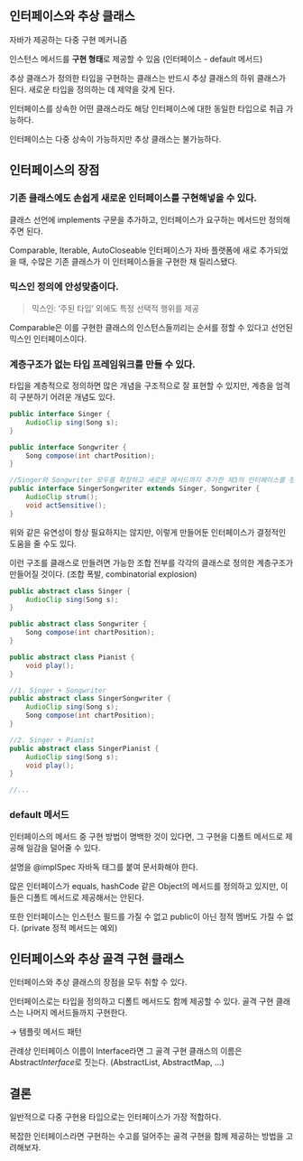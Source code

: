 ## 인터페이스와 추상 클래스

자바가 제공하는 다중 구현 메커니즘

인스턴스 메서드를 **구현 형태**로 제공할 수 있음 (인터페이스 - default 메서드)

추상 클래스가 정의한 타입을 구현하는 클래스는 반드시 추상 클래스의 하위 클래스가 된다. 새로운 타입을 정의하는 데 제약을 갖게 된다.

인터페이스를 상속한 어떤 클래스라도 해당 인터페이스에 대한 동일한 타입으로 취급 가능하다.

인터페이스는 다중 상속이 가능하지만 추상 클래스는 불가능하다.

## 인터페이스의 장점

### 기존 클래스에도 손쉽게 새로운 인터페이스를 구현해넣을 수 있다.

클래스 선언에 implements 구문을 추가하고, 인터페이스가 요구하는 메서드만 정의해주면 된다.

Comparable, Iterable, AutoCloseable 인터페이스가 자바 플랫폼에 새로 추가되었을 때, 수많은 기존 클래스가 이 인터페이스들을 구현한 채 릴리스됐다.

### 믹스인 정의에 안성맞춤이다.

> 믹스인: ‘주된 타입’ 외에도 특정 선택적 행위를 제공
>

Comparable은 이를 구현한 클래스의 인스턴스들끼리는 순서를 정할 수 있다고 선언된 믹스인 인터페이스이다.

### 계층구조가 없는 타입 프레임워크를 만들 수 있다.

타입을 계층적으로 정의하면 많은 개념을 구조적으로 잘 표현할 수 있지만, 계층을 엄격히 구분하기 어려운 개념도 있다.

```java
public interface Singer {
	AudioClip sing(Song s);
}

public interface Songwriter {
	Song compose(int chartPosition);
}

//Singer와 Songwriter 모두를 확장하고 새로운 메서드까지 추가한 제3의 인터페이스를 정의할 수 있다.
public interface SingerSongwriter extends Singer, Songwriter {
	AudioClip strum();
	void actSensitive();
}
```

위와 같은 유연성이 항상 필요하지는 않지만, 이렇게 만들어둔 인터페이스가 결정적인 도움을 줄 수도 있다.

이런 구조를 클래스로 만들려면 가능한 조합 전부를 각각의 클래스로 정의한 계층구조가 만들어질 것이다. (조합 폭발, combinatorial explosion)

```java
public abstract class Singer {
	AudioClip sing(Song s);
}

public abstract class Songwriter {
	Song compose(int chartPosition);
}

public abstract class Pianist {
	void play();
}

//1. Singer + Songwriter
public abstract class SingerSongwriter {
	AudioClip sing(Song s);
	Song compose(int chartPosition);
}

//2. Singer + Pianist
public abstract class SingerPianist {
	AudioClip sing(Song s);
	void play();
}

//...
```

### default 메서드

인터페이스의 메서드 중 구현 방법이 명백한 것이 있다면, 그 구현을 디폴트 메서드로 제공해 일감을 덜어줄 수 있다.

설명을 @implSpec 자바독 태그를 붙여 문서화해야 한다.

많은 인터페이스가 equals, hashCode 같은 Object의 메서드를 정의하고 있지만, 이들은 디폴트 메서드로 제공해서는 안된다.

또한 인터페이스는 인스턴스 필드를 가질 수 없고 public이 아닌 정적 멤버도 가질 수 없다. (private 정적 메서드는 예외)

## 인터페이스와 추상 골격 구현 클래스

인터페이스와 추상 클래스의 장점을 모두 취할 수 있다.

인터페이스로는 타입을 정의하고 디폴트 메서드도 함께 제공할 수 있다. 골격 구현 클래스는 나머지 메서드들까지 구현한다.

→ 템플릿 메서드 패턴

관례상 인터페이스 이름이 Interface라면 그 골격 구현 클래스의 이름은 Abstract*Interface*로 짓는다. (AbstractList, AbstractMap, …)

## 결론

일반적으로 다중 구현용 타입으로는 인터페이스가 가장 적합하다.

복잡한 인터페이스라면 구현하는 수고를 덜어주는 골격 구현을 함께 제공하는 방법을 고려해보자.